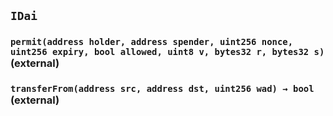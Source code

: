 ## `IDai`






### `permit(address holder, address spender, uint256 nonce, uint256 expiry, bool allowed, uint8 v, bytes32 r, bytes32 s)` (external)





### `transferFrom(address src, address dst, uint256 wad) → bool` (external)






